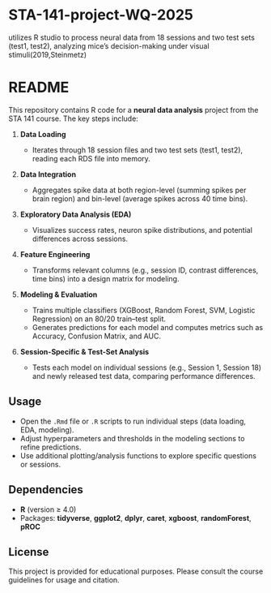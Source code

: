 # STA-141-project-WQ-2025
utilizes R studio to process neural data from 18 sessions and two test sets (test1, test2), analyzing mice’s decision-making under visual stimuli(2019,Steinmetz)
# README

This repository contains R code for a **neural data analysis** project from the STA 141 course. The key steps include:

1. **Data Loading**  
   - Iterates through 18 session files and two test sets (test1, test2), reading each RDS file into memory.

2. **Data Integration**  
   - Aggregates spike data at both region-level (summing spikes per brain region) and bin-level (average spikes across 40 time bins).

3. **Exploratory Data Analysis (EDA)**  
   - Visualizes success rates, neuron spike distributions, and potential differences across sessions.

4. **Feature Engineering**  
   - Transforms relevant columns (e.g., session ID, contrast differences, time bins) into a design matrix for modeling.

5. **Modeling & Evaluation**  
   - Trains multiple classifiers (XGBoost, Random Forest, SVM, Logistic Regression) on an 80/20 train–test split.
   - Generates predictions for each model and computes metrics such as Accuracy, Confusion Matrix, and AUC.

6. **Session-Specific & Test-Set Analysis**  
   - Tests each model on individual sessions (e.g., Session 1, Session 18) and newly released test data, comparing performance differences.

## Usage
- Open the `.Rmd` file or `.R` scripts to run individual steps (data loading, EDA, modeling).
- Adjust hyperparameters and thresholds in the modeling sections to refine predictions.
- Use additional plotting/analysis functions to explore specific questions or sessions.

## Dependencies
- **R** (version ≥ 4.0)
- Packages: **tidyverse**, **ggplot2**, **dplyr**, **caret**, **xgboost**, **randomForest**, **pROC**

## License
This project is provided for educational purposes. Please consult the course guidelines for usage and citation.
